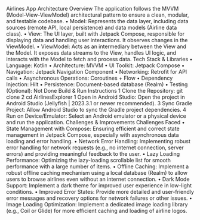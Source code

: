 Airlines App
Architecture Overview
The application follows the MVVM (Model-View-ViewModel) architectural pattern to ensure a clean, modular, and testable codebase.
	•	Model: Represents the data layer, including data sources (remote API, local persistence) and data models (Airline data class).
	•	View: The UI layer, built with Jetpack Compose, responsible for displaying data and handling user interactions. It observes changes in the ViewModel.
	•	ViewModel: Acts as an intermediary between the View and the Model. It exposes data streams to the View, handles UI logic, and interacts with the Model to fetch and process data.
Tech Stack & Libraries
	•	Language: Kotlin
	•	Architecture: MVVM
	•	UI Toolkit: Jetpack Compose
	•	Navigation: Jetpack Navigation Component
	•	Networking: Retrofit for API calls
	•	Asynchronous Operations: Coroutines + Flow
	•	Dependency Injection: Hilt
	•	Persistence: Document-based database (Realm)
	•	Testing (Optional): Not Done
Build & Run Instructions
	1	Clone the Repository: git clone <your-repository-url>
	2	cd AirlinesExplorer
	1	Open in Android Studio: Open the project in Android Studio (Jellyfish | 2023.3.1 or newer recommended).
	3	Sync Gradle Project: Allow Android Studio to sync the Gradle project dependencies.
	4	Run on Device/Emulator: Select an Android emulator or a physical device and run the application.
Challenges & Improvements
Challenges Faced
	•	State Management with Compose: Ensuring efficient and correct state management in Jetpack Compose, especially with asynchronous data loading and error handling.
	•	Network Error Handling: Implementing robust error handling for network requests (e.g., no internet connection, server errors) and providing meaningful feedback to the user.
	•	Lazy Loading Performance: Optimizing the lazy-loading scrollable list for smooth performance with a large number of items.
	•	Offline Caching: Implement a robust offline caching mechanism using a local database (Realm) to allow users to browse airlines even without an internet connection.
	•	Dark Mode Support: Implement a dark theme for improved user experience in low-light conditions.
	•	Improved Error States: Provide more detailed and user-friendly error messages and recovery options for network failures or other issues.
	•	Image Loading Optimization: Implement a dedicated image loading library (e.g., Coil or Glide) for more efficient caching and loading of airline logos.
